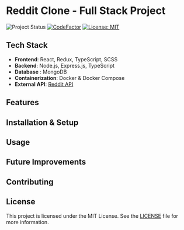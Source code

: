 # Reddit Clone - Full Stack Project

![Project Status](https://img.shields.io/badge/Project%20Status-In%20Progress-orange?style=flat-square)
[![CodeFactor](https://www.codefactor.io/repository/github/lndbgaa/reddit-clone/badge?style=flat-square)](https://www.codefactor.io/repository/github/lndbgaa/reddit-clone)
[![License: MIT](https://img.shields.io/badge/License-MIT-blue?style=flat-square)](LICENSE)

## Tech Stack

- **Frontend**: React, Redux, TypeScript, SCSS
- **Backend**: Node.js, Express.js, TypeScript
- **Database** : MongoDB
- **Containerization**: Docker & Docker Compose
- **External API**: [Reddit API](https://business.reddithelp.com/s/article/Create-a-Reddit-Application)

## Features

## Installation & Setup

## Usage

## Future Improvements

## Contributing

## License

This project is licensed under the MIT License. See the [LICENSE](LICENSE) file for more information.
